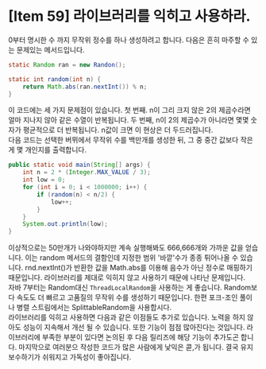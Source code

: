 # [Item 59] 라이브러리를 익히고 사용하라.

0부터 명시한 수 까지 무작위 정수를 하나 생성하려고 합니다. 다음은 흔히 마주할 수 있는 문제있는 메서드입니다.

``` java
static Random ran = new Randon();

static int random(int n) {
    return Math.abs(ran.nextInt()) % n;
}
```
이 코드에는 세 가지 문제점이 있습니다. 첫 번째. n이 그리 크지 않은 2의 제곱수라면 얼마 지나지 않아 같은 수열이 반복됩니다. 두 번째, n이 2의 제곱수가 아니라면 몇몇 숫자가 평균적으로 더 반복됩니다. n값이 크면 이 현상은 더 두드러집니다.
</br>
다음 코드는 선택한 버뮈에서 무작위 수를 백만개를 생성한 뒤, 그 중 중간 값보다 작은 게 몇 개인지를 출력합니다.

``` java
public static void main(String[] args) {
    int n = 2 * (Integer.MAX_VALUE / 3);
    int low = 0;
    for (int i = 0; i < 1000000; i++) {
        if (random(n) < n/2) {
            low++;
        }
    }
    System.out.println(low);
}
```

이상적으로는 50만개가 나와야하지만 계속 실행해봐도 666,666개와 가까운 값을 얻습니다. 이는 random 메서드의 결함인데 지정한 범위 '바깥'수가 종종 튀어나올 수 있습니다. rnd.nextInt()가 반환한 값을 Math.abs를 이용해 음수가 아닌 정수로 매핑하기 때문입니다. 라이브러리를 제대로 익히지 않고 사용하기 때문에 나타난 문제입니다.</br>
자바 7부터는 Random대신 `ThreadLocalRandom`을 사용하는 게 좋습니다. Random보다 속도도 더 빠르고 고품질의 무작위 수를 생성하기 때문입니다. 한편 포크-조인 풀이나 병렬 스트림에서는 SplittableRandom을 사용합시다.
</br>
라이브러리를 익히고 사용하면 다음과 같은 이점들도 추가로 있습니다. 노력을 하지 않아도 성능이 지속해서 개선 될 수 있습니다. 또한 기능이 점점 많아진다는 것입니다. 라이브러리에 부족한 부분이 있다면 논의된 후 다음 릴리즈에 해당 기능이 추가도곤 합니다. 마지막으로 여러분으 작성한 코드가 많은 사람에게 낯익은 콛,가 됩니다. 결국 유지 보수하기가 쉬워지고 가독성이 좋아집니다.
</br>

